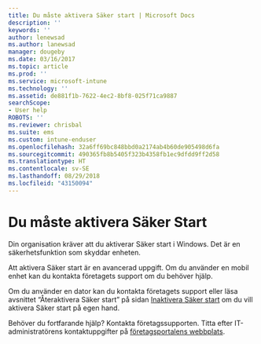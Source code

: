 ```yaml
---
title: Du måste aktivera Säker start | Microsoft Docs
description: ''
keywords: ''
author: lenewsad
ms.author: lanewsad
manager: dougeby
ms.date: 03/16/2017
ms.topic: article
ms.prod: ''
ms.service: microsoft-intune
ms.technology: ''
ms.assetid: de881f1b-7622-4ec2-8bf8-025f71ca9887
searchScope:
- User help
ROBOTS: ''
ms.reviewer: chrisbal
ms.suite: ems
ms.custom: intune-enduser
ms.openlocfilehash: 32a6ff69bc848bbd0a2174ab4b60de905498d6fa
ms.sourcegitcommit: 490365fb8b5405f323b4358fb1ec9dfdd9ff2d58
ms.translationtype: HT
ms.contentlocale: sv-SE
ms.lasthandoff: 08/29/2018
ms.locfileid: "43150094"
---
```

# <a name="you-need-to-enable-secure-boot"></a>Du måste aktivera Säker Start

Din organisation kräver att du aktiverar Säker start i Windows. Det är en säkerhetsfunktion som skyddar enheten.

Att aktivera Säker start är en avancerad uppgift. Om du använder en mobil enhet kan du kontakta företagets support om du behöver hjälp.

Om du använder en dator kan du kontakta företagets support eller läsa avsnittet “Återaktivera Säker start” på sidan [Inaktivera Säker start](https://msdn.microsoft.com/library/windows/hardware/dn898540(v=vs.85).aspx) om du vill aktivera Säker start på egen hand.

Behöver du fortfarande hjälp? Kontakta företagssupporten. Titta efter IT-administratörens kontaktuppgifter på [företagsportalens webbplats](https://go.microsoft.com/fwlink/?linkid=2010980).
